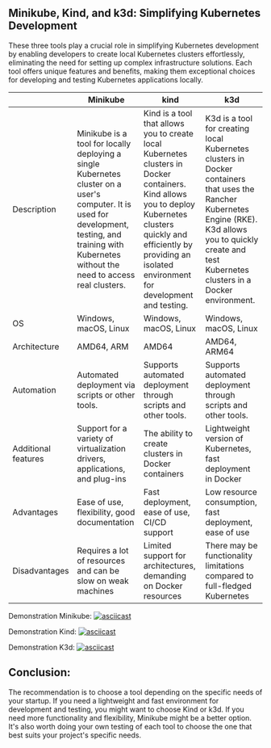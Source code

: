 ## Minikube, Kind, and k3d: Simplifying Kubernetes Development

These three tools play a crucial role in simplifying Kubernetes development by enabling developers to create local Kubernetes clusters effortlessly, eliminating the need for setting up complex infrastructure solutions. Each tool offers unique features and benefits, making them exceptional choices for developing and testing Kubernetes applications locally.


|                     |   Minikube  |     kind     |     k3d     |
|---------------------|-------------|--------------|-------------|
| Description | Minikube is a tool for locally deploying a single Kubernetes cluster on a user's computer. It is used for development, testing, and training with Kubernetes without the need to access real clusters. | Kind is a tool that allows you to create local Kubernetes clusters in Docker containers. Kind allows you to deploy Kubernetes clusters quickly and efficiently by providing an isolated environment for development and testing. | K3d is a tool for creating local Kubernetes clusters in Docker containers that uses the Rancher Kubernetes Engine (RKE). K3d allows you to quickly create and test Kubernetes clusters in a Docker environment. |
| OS | Windows, macOS, Linux | Windows, macOS, Linux | Windows, macOS, Linux |
| Architecture | AMD64, ARM | AMD64 | AMD64, ARM64 |
| Automation | Automated deployment via scripts or other tools. | Supports automated deployment through scripts and other tools. | Supports automated deployment through scripts and other tools. |
| Additional features| Support for a variety of virtualization drivers, applications, and plug-ins | The ability to create clusters in Docker containers | Lightweight version of Kubernetes, fast deployment in Docker |
| Advantages | Ease of use, flexibility, good documentation | Fast deployment, ease of use, CI/CD support | Low resource consumption, fast deployment, ease of use |
| Disadvantages | Requires a lot of resources and can be slow on weak machines | Limited support for architectures, demanding on Docker resources | There may be functionality limitations compared to full-fledged Kubernetes |


Demonstration Minikube:
[![asciicast](https://asciinema.org/a/OJ831VoKlwKh2ulbG4501ApBT.svg)](https://asciinema.org/a/OJ831VoKlwKh2ulbG4501ApBT)

Demonstration Kind:
[![asciicast](https://asciinema.org/a/bvwJv5H00lCRHPOko2DgUQVy2.svg)](https://asciinema.org/a/bvwJv5H00lCRHPOko2DgUQVy2)

Demonstration K3d:
[![asciicast](https://asciinema.org/a/06pfBhcncanmHtiIW1Ky4ivkZ.svg)](https://asciinema.org/a/06pfBhcncanmHtiIW1Ky4ivkZ)

## Conclusion:
The recommendation is to choose a tool depending on the specific needs of your startup. If you need a lightweight and fast environment for development and testing, you might want to choose Kind or k3d. If you need more functionality and flexibility, Minikube might be a better option. It's also worth doing your own testing of each tool to choose the one that best suits your project's specific needs.
